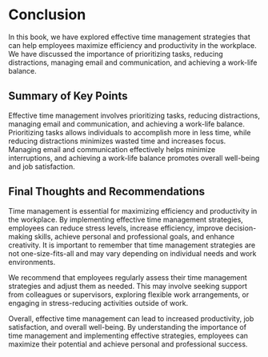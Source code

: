 # Conclusion

In this book, we have explored effective time management strategies that can help employees maximize efficiency and productivity in the workplace. We have discussed the importance of prioritizing tasks, reducing distractions, managing email and communication, and achieving a work-life balance.

Summary of Key Points
---------------------

Effective time management involves prioritizing tasks, reducing distractions, managing email and communication, and achieving a work-life balance. Prioritizing tasks allows individuals to accomplish more in less time, while reducing distractions minimizes wasted time and increases focus. Managing email and communication effectively helps minimize interruptions, and achieving a work-life balance promotes overall well-being and job satisfaction.

Final Thoughts and Recommendations
----------------------------------

Time management is essential for maximizing efficiency and productivity in the workplace. By implementing effective time management strategies, employees can reduce stress levels, increase efficiency, improve decision-making skills, achieve personal and professional goals, and enhance creativity. It is important to remember that time management strategies are not one-size-fits-all and may vary depending on individual needs and work environments.

We recommend that employees regularly assess their time management strategies and adjust them as needed. This may involve seeking support from colleagues or supervisors, exploring flexible work arrangements, or engaging in stress-reducing activities outside of work.

Overall, effective time management can lead to increased productivity, job satisfaction, and overall well-being. By understanding the importance of time management and implementing effective strategies, employees can maximize their potential and achieve personal and professional success.